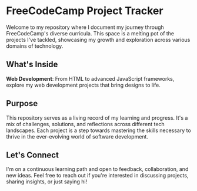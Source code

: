 # FreeCodeCamp Project Tracker
Welcome to my repository where I document my journey through FreeCodeCamp's diverse curricula. This space is a melting pot of the projects I've tackled, showcasing my growth and exploration across various domains of technology.

## What's Inside
**Web Development**: From HTML to advanced JavaScript frameworks, explore my web development projects that bring designs to life.
<!-- **Backend Development**: Dive into how I structure the server side, manage databases, and ensure seamless data flow.
**Data Science with Python**: Peek into the world of data analysis and visualization as I unravel insights from data using Python. -->

## Purpose
This repository serves as a living record of my learning and progress. It's a mix of challenges, solutions, and reflections across different tech landscapes. Each project is a step towards mastering the skills necessary to thrive in the ever-evolving world of software development.

## Let's Connect
I'm on a continuous learning path and open to feedback, collaboration, and new ideas. Feel free to reach out if you're interested in discussing projects, sharing insights, or just saying hi!


